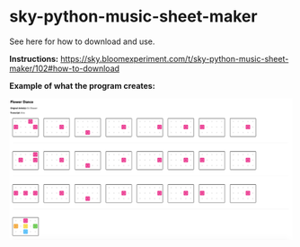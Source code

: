 # sky-python-music-sheet-maker

See here for how to download and use.

**Instructions:** https://sky.bloomexperiment.com/t/sky-python-music-sheet-maker/102#how-to-download


**Example of what the program creates:**

![Flower Dance intro music sheet](https://raw.githubusercontent.com/sky-music/sky-python-music-sheet-maker/master/images/flower_dance_intro.png)

